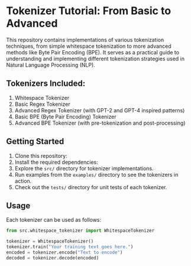 # Tokenizer Tutorial: From Basic to Advanced

This repository contains implementations of various tokenization techniques, from simple whitespace tokenization to more advanced methods like Byte Pair Encoding (BPE). It serves as a practical guide to understanding and implementing different tokenization strategies used in Natural Language Processing (NLP).

## Tokenizers Included:

1. Whitespace Tokenizer
2. Basic Regex Tokenizer
3. Advanced Regex Tokenizer (with GPT-2 and GPT-4 inspired patterns)
4. Basic BPE (Byte Pair Encoding) Tokenizer
5. Advanced BPE Tokenizer (with pre-tokenization and post-processing)

## Getting Started

1. Clone this repository:
2. Install the required dependencies:
3. Explore the `src/` directory for tokenizer implementations.
4. Run examples from the `examples/` directory to see the tokenizers in action.
5. Check out the `tests/` directory for unit tests of each tokenizer.

## Usage

Each tokenizer can be used as follows:

```python
from src.whitespace_tokenizer import WhitespaceTokenizer

tokenizer = WhitespaceTokenizer()
tokenizer.train("Your training text goes here.")
encoded = tokenizer.encode("Text to encode")
decoded = tokenizer.decode(encoded)
```
